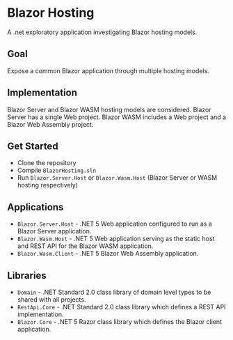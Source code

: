 # Blazor Hosting
A .net exploratory application investigating Blazor hosting models.

## Goal 
Expose a common Blazor application through multiple hosting models.

## Implementation
Blazor Server and Blazor WASM hosting models are considered. Blazor Server has a single Web project. Blazor WASM includes a Web project and a Blazor Web Assembly project.

## Get Started
* Clone the repository
* Compile `BlazorHosting.sln`
* Run `Blazor.Server.Host` or `Blazor.Wasm.Host` (Blazor Server or WASM hosting respectively)

## Applications
* `Blazor.Server.Host` - .NET 5 Web application configured to run as a Blazor Server application.
* `Blazor.Wasm.Host` - .NET 5 Web application serving as the static host and REST API for the Blazor WASM application.
* `Blazor.Wasm.Client` - .NET 5 Blazor Web Assembly application.

## Libraries
* `Domain` - .NET Standard 2.0 class library of domain level types to be shared with all projects.
* `RestApi.Core` - .NET Standard 2.0 class library which defines a REST API implementation.
* `Blazor.Core` - .NET 5 Razor class library which defines the Blazor client application.

